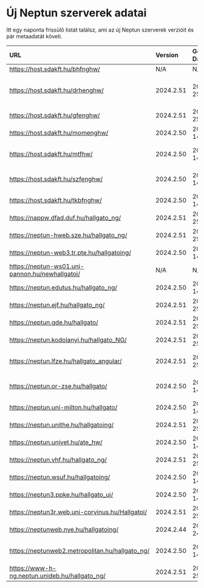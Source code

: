 # Új Neptun szerverek adatai

Itt egy naponta frissülő listát találsz, ami az új Neptun szerverek verzióit és pár metaadatát követi.

| URL                                             | Version   | Generation Date     | Organization Name                         | Captcha Required |
|:----------------------------------------------|:--------|:------------------|:----------------------------------------|:---------------|
| https://host.sdakft.hu/bhfnghw/                 | N/A       | N/A                 | N/A                                       | N/A              |
| https://host.sdakft.hu/drhenghw/                | 2024.2.51 | 2024-11-25T09:55:03 | Debreceni Református Hittudományi Egyetem | 3                |
| https://host.sdakft.hu/gfenghw/                 | 2024.2.51 | 2024-11-25T09:55:03 | Gál Ferenc Egyetem                        | 3                |
| https://host.sdakft.hu/momenghw/                | 2024.2.50 | 2024-11-14T14:15:00 | Moholy-Nagy Művészeti Egyetem             | 3                |
| https://host.sdakft.hu/mtfhw/                   | 2024.2.50 | 2024-11-14T14:15:00 | Magyar Táncművészeti Egyetem              | 3                |
| https://host.sdakft.hu/szfenghw/                | 2024.2.50 | 2024-11-14T14:15:00 | Színház- és Filmművészeti Egyetem         | 3                |
| https://host.sdakft.hu/tkbfnghw/                | 2024.2.50 | 2024-11-14T14:15:00 | A Tan Kapuja Buddhista Főiskola           | 3                |
| https://nappw.dfad.duf.hu/hallgato_ng/          | 2024.2.51 | 2024-11-25T09:55:03 | Dunaújvárosi Egyetem                      | 3                |
| https://neptun-hweb.sze.hu/hallgato_ng/         | 2024.2.51 | 2024-11-25T09:55:03 | Széchenyi István Egyetem                  | 3                |
| https://neptun-web3.tr.pte.hu/hallgatoing/      | 2024.2.50 | 2024-11-14T14:15:00 | Pécsi Tudományegyetem                     | 3                |
| https://neptun-ws01.uni-pannon.hu/newhallgatoi/ | N/A       | N/A                 | N/A                                       | N/A              |
| https://neptun.edutus.hu/hallgato_ng/           | 2024.2.50 | 2024-11-14T14:15:00 | Edutus Egyetem                            | 3                |
| https://neptun.ejf.hu/hallgato_ng/              | 2024.2.51 | 2024-11-25T09:55:03 | Eötvös József Főiskola                    | 3                |
| https://neptun.gde.hu/hallgato/                 | 2024.2.51 | 2024-11-25T09:55:03 | Gábor Dénes Egyetem                       | 3                |
| https://neptun.kodolanyi.hu/hallgato_NG/        | 2024.2.51 | 2024-11-25T09:55:03 | Kodolányi János Egyetem                   | 1                |
| https://neptun.lfze.hu/hallgato_angular/        | 2024.2.51 | 2024-11-25T09:55:03 | Liszt Ferenc Zeneművészeti Egyetem        | 3                |
| https://neptun.or-zse.hu/hallgato/              | 2024.2.50 | 2024-11-14T14:15:00 | Országos Rabbiképző - Zsidó Egyetem       | 3                |
| https://neptun.uni-milton.hu/hallgato/          | 2024.2.50 | 2024-11-14T14:15:00 | Milton Friedman Egyetem                   | 3                |
| https://neptun.unithe.hu/hallgatoing/           | 2024.2.51 | 2024-11-25T09:55:03 | Tokaj-Hegyalja Egyetem                    | 1                |
| https://neptun.univet.hu/ate_hw/                | 2024.2.50 | 2024-11-14T14:15:00 | Állatorvostudományi Egyetem               | 3                |
| https://neptun.vhf.hu/hallgato_ng/              | 2024.2.51 | 2024-11-25T09:55:03 | Veszprémi Érseki Főiskola                 | 3                |
| https://neptun.wsuf.hu/hallgatoing/             | 2024.2.50 | 2024-11-14T14:15:00 | Wekerle Sándor Üzleti Főiskola            | 3                |
| https://neptun3.ppke.hu/hallgato_uj/            | 2024.2.50 | 2024-11-14T14:15:00 | Pázmány Péter Katolikus Egyetem           | 3                |
| https://neptun3r.web.uni-corvinus.hu/Hallgatoi/ | 2024.2.51 | 2024-11-25T09:55:03 | Budapesti Corvinus Egyetem                | 3                |
| https://neptunweb.nye.hu/hallgatoing/           | 2024.2.44 | 2024-10-24T12:10:25 | Nyíregyházi Egyetem                       | 3                |
| https://neptunweb2.metropolitan.hu/hallgato_ng/ | 2024.2.50 | 2024-11-14T14:15:00 | Budapesti Metropolitan Egyetem            | 3                |
| https://www-h-ng.neptun.unideb.hu/hallgato_ng/  | 2024.2.51 | 2024-11-25T09:55:03 | Debreceni Egyetem                         | 3                |